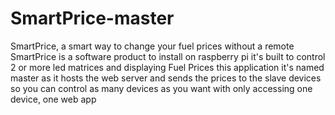 # SmartPrice-master
SmartPrice, a smart way to change your fuel prices without a remote
SmartPrice is a software product to install on raspberry pi
it's built to control 2 or more led matrices and displaying Fuel Prices
this application it's named master as it hosts the web server and sends the prices to the slave devices
so you can control as many devices as you want with only accessing one device, one web app
